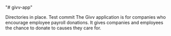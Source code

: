 "# givv-app" 

Directories in place. Test commit
The Givv application is for companies who encourage employee payroll donations. It gives companies and employees the chance to donate to causes they care for.